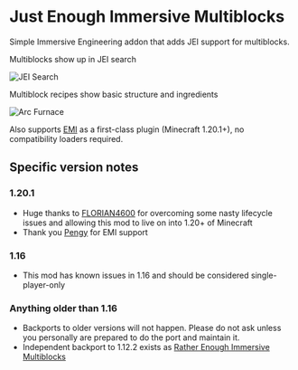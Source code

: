 # Just Enough Immersive Multiblocks

Simple Immersive Engineering addon that adds JEI support for multiblocks.

Multiblocks show up in JEI search

![JEI Search](readme-images/jei-search.png)

Multiblock recipes show basic structure and ingredients

![Arc Furnace](readme-images/arc-furnace.png)

Also supports [EMI](https://www.curseforge.com/minecraft/mc-mods/emi) as a first-class plugin (Minecraft 1.20.1+), no compatibility loaders required.

## Specific version notes

### 1.20.1

- Huge thanks to [FLORIAN4600](https://github.com/FLORIAN4600) for overcoming some nasty lifecycle issues and allowing this mod to live on into 1.20+ of Minecraft
- Thank you [Pengy](https://github.com/PengyTheGamer) for EMI support

### 1.16

- This mod has known issues in 1.16 and should be considered single-player-only

### Anything older than 1.16

- Backports to older versions will not happen. Please do not ask unless you personally are prepared to do the port and maintain it.
- Independent backport to 1.12.2 exists as [Rather Enough Immersive Multiblocks](https://legacy.curseforge.com/minecraft/mc-mods/rather-enough-immersive-multiblocks)

